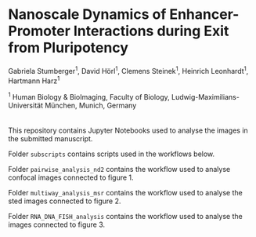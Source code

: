 # Nanoscale Dynamics of Enhancer-Promoter Interactions during Exit from Pluripotency  
Gabriela Stumberger<sup>1</sup>, David Hörl<sup>1</sup>, Clemens Steinek<sup>1</sup>, Heinrich Leonhardt<sup>1</sup>, Hartmann Harz<sup>1</sup> 

<sup>1</sup> Human Biology & BioImaging, Faculty of Biology, Ludwig-Maximilians-Universität München, Munich, Germany 
<br>  
<br> 
This repository contains Jupyter Notebooks used to analyse the images in the submitted manuscript.


Folder `subscripts` contains scripts used in the workflows below. 

Folder `pairwise_analysis_nd2` contains the workflow used to analyse confocal images connected to figure 1.

Folder `multiway_analysis_msr` contains the workflow used to analyse the sted images connected to figure 2.

Folder `RNA_DNA_FISH_analysis` contains the workflow used to analyse the images connected to figure 3. 
